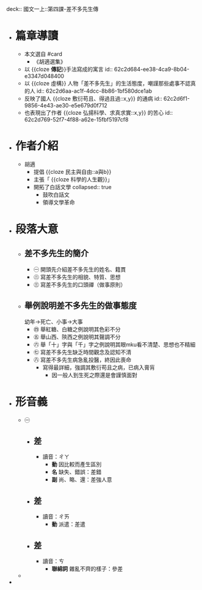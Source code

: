 deck:: 國文一上::第四課-差不多先生傳

- # 篇章導讀
	- 本文選自 #card
		- 《胡適選集》
	- 以 {{cloze **傳記**}}手法寫成的寓言
	  id:: 62c2d684-ee38-4ca9-8b04-e3347d048400
	- 以 {{cloze 虛構}} 人物「差不多先生」的生活態度，嘲謹那些處事不認真的人
	  id:: 62c2d6aa-ac1f-4dcc-8b86-1bf580dce1ab
	- 反映了國人 {{cloze 敷衍苟且、得過且過::x,y}} 的通病
	  id:: 62c2d6f1-9856-4e43-ae30-e5e679d0f712
	- 也表現出了作者 {{cloze 弘揚科學、求真求實::x,y}} 的苦心
	  id:: 62c2d769-52f7-4f88-a62e-15fbf5197cf8
- # 作者介紹
	- 胡適
		- 提倡 {{cloze 民主與自由::a與b}}
		- 主張「 {{cloze 科學的人生觀}}」
		- 開拓了白話文學
		  collapsed:: true
			- 鼓吹白話文
			- 領導文學革命
- # 段落大意
	- ## 差不多先生的簡介
		- ㊀ 開頭先介紹差不多先生的姓名、籍貫
		- ㊁ 寫差不多先生的相貌、特質、思想
		- ㊂ 寫差不多先生的口頭禪（做事原則）
	- ## 舉例說明差不多先生的做事態度
	  幼年->死亡、小事->大事
		- ㊃ 舉紅糖、白糖之例說明其色彩不分
		- ㊄ 舉山西、陝西之例說明其聲調不分
		- ㊅ 舉「十」字與「千」字之例說明其眼mku看不清楚、思想也不精細
		- ㊆ 寫差不多先生缺乏時間觀念及認知不清
		- ㊇ 寫差不多先生病急亂投醫，終因此喪命
			- 寫得最詳細，強調其敷衍苟且之病，已病入膏肓
				- 因一般人到生死之際還是會謹慎面對
- # 形音義
	- ㊀
		- ## 差
			- 讀音：ㄔㄚ
				- **動** 因比較而產生區別
				- **名** 缺失、錯誤：差錯
				- **副** 尚、略、還：差強人意
		- ## 差
			- 讀音：ㄔㄞ
				- **動** 派遣：差遣
		- ## 差
			- 讀音：ㄘ
				- **聯綿詞** 雜亂不齊的樣子：參差
	-
-